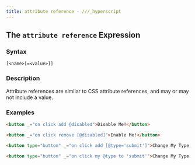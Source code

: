 ```yaml
---
title: attribute reference - ///_hyperscript
---
```


## The `attribute reference` Expression

### Syntax

`[<name>[=<value>]]`

### Description

Attribute references are similar to CSS attribute references, and may or may not include a value.

### Examples

```html
<button _="on click add @disabled">Disable Me!</button>

<button _="on click remove [@disabled]">Enable Me!</button>

<button type="button" _="on click add [@type='submit']">Change My Type!</button>

<button type="button" _="on click my @type to 'submit'">Change My Type As Well!</button>
```
